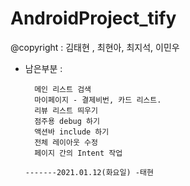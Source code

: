 # AndroidProject_tify
 @copyright :  김태현 , 최현아, 최지석, 이민우 


 
- 남은부분 :
       
        메인 리스트 검색 
        마이페이지 - 결제비번, 카드 리스트.
        리뷰 리스트 띄우기
        점주용 debug 하기 
        액션바 include 하기 
        전체 레이아웃 수정
        페이지 간의 Intent 작업 
      
      -------2021.01.12(화요일) -태현 
        
        
